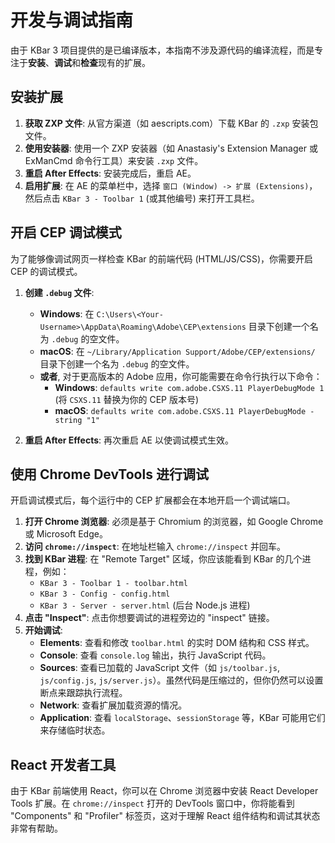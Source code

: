 # 开发与调试指南

由于 KBar 3 项目提供的是已编译版本，本指南不涉及源代码的编译流程，而是专注于**安装**、**调试**和**检查**现有的扩展。

## 安装扩展

1.  **获取 ZXP 文件**: 从官方渠道（如 aescripts.com）下载 KBar 的 `.zxp` 安装包文件。
2.  **使用安装器**: 使用一个 ZXP 安装器（如 Anastasiy's Extension Manager 或 ExManCmd 命令行工具）来安装 `.zxp` 文件。
3.  **重启 After Effects**: 安装完成后，重启 AE。
4.  **启用扩展**: 在 AE 的菜单栏中，选择 `窗口 (Window) -> 扩展 (Extensions)`，然后点击 `KBar 3 - Toolbar 1` (或其他编号) 来打开工具栏。

## 开启 CEP 调试模式

为了能够像调试网页一样检查 KBar 的前端代码 (HTML/JS/CSS)，你需要开启 CEP 的调试模式。

1.  **创建 `.debug` 文件**:
    *   **Windows**: 在 `C:\Users\<Your-Username>\AppData\Roaming\Adobe\CEP\extensions` 目录下创建一个名为 `.debug` 的空文件。
    *   **macOS**: 在 `~/Library/Application Support/Adobe/CEP/extensions/` 目录下创建一个名为 `.debug` 的空文件。
    *   **或者**, 对于更高版本的 Adobe 应用，你可能需要在命令行执行以下命令：
        *   **Windows**: `defaults write com.adobe.CSXS.11 PlayerDebugMode 1` (将 `CSXS.11` 替换为你的 CEP 版本号)
        *   **macOS**: `defaults write com.adobe.CSXS.11 PlayerDebugMode -string "1"`

2.  **重启 After Effects**: 再次重启 AE 以使调试模式生效。

## 使用 Chrome DevTools 进行调试

开启调试模式后，每个运行中的 CEP 扩展都会在本地开启一个调试端口。

1.  **打开 Chrome 浏览器**: 必须是基于 Chromium 的浏览器，如 Google Chrome 或 Microsoft Edge。
2.  **访问 `chrome://inspect`**: 在地址栏输入 `chrome://inspect` 并回车。
3.  **找到 KBar 进程**: 在 "Remote Target" 区域，你应该能看到 KBar 的几个进程，例如：
    *   `KBar 3 - Toolbar 1 - toolbar.html`
    *   `KBar 3 - Config - config.html`
    *   `KBar 3 - Server - server.html` (后台 Node.js 进程)
4.  **点击 "Inspect"**: 点击你想要调试的进程旁边的 "inspect" 链接。
5.  **开始调试**:
    *   **Elements**: 查看和修改 `toolbar.html` 的实时 DOM 结构和 CSS 样式。
    *   **Console**: 查看 `console.log` 输出，执行 JavaScript 代码。
    *   **Sources**: 查看已加载的 JavaScript 文件（如 `js/toolbar.js`, `js/config.js`, `js/server.js`）。虽然代码是压缩过的，但你仍然可以设置断点来跟踪执行流程。
    *   **Network**: 查看扩展加载资源的情况。
    *   **Application**: 查看 `localStorage`、`sessionStorage` 等，KBar 可能用它们来存储临时状态。

## React 开发者工具

由于 KBar 前端使用 React，你可以在 Chrome 浏览器中安装 React Developer Tools 扩展。在 `chrome://inspect` 打开的 DevTools 窗口中，你将能看到 "Components" 和 "Profiler" 标签页，这对于理解 React 组件结构和调试其状态非常有帮助。